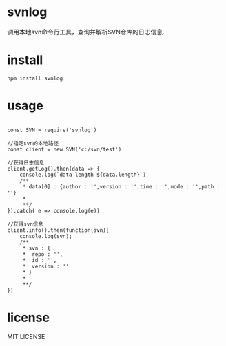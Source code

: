 # svnlog
调用本地svn命令行工具，查询并解析SVN仓库的日志信息.


# install 
```
npm install svnlog
```

# usage
```

const SVN = require('svnlog')

//指定svn的本地路径
const client = new SVN('c:/svn/test')

//获得日志信息
client.getLog().then(data => {
	console.log(`data length ${data.length}`)
	/**
	 * data[0] : {author : '',version : '',time : '',mode : '',path : ''}
	 *
	 **/
}).catch( e => console.log(e))

//获得svn信息
client.info().then(function(svn){
	console.log(svn);
	/**
 	 * svn : {
 	 * 	repo : '',
 	 *  id : '',
 	 *  version : ''
 	 * }
 	 *
 	 **/
})

```

# license 
MIT LICENSE